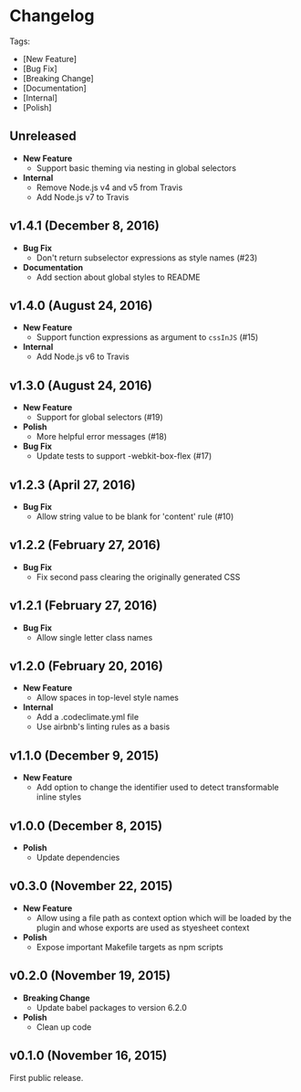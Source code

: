 # Changelog

Tags:

- [New Feature]
- [Bug Fix]
- [Breaking Change]
- [Documentation]
- [Internal]
- [Polish]

## Unreleased

- **New Feature**
  - Support basic theming via nesting in global selectors
- **Internal**
  - Remove Node.js v4 and v5 from Travis
  - Add Node.js v7 to Travis

## v1.4.1 (December 8, 2016)

- **Bug Fix**
  - Don't return subselector expressions as style names (#23)
- **Documentation**
  - Add section about global styles to README

## v1.4.0 (August 24, 2016)

- **New Feature**
  - Support function expressions as argument to `cssInJS` (#15)
- **Internal**
  - Add Node.js v6 to Travis

## v1.3.0 (August 24, 2016)

- **New Feature**
  - Support for global selectors (#19)
- **Polish**
  - More helpful error messages (#18)
- **Bug Fix**
  - Update tests to support -webkit-box-flex (#17)

## v1.2.3 (April 27, 2016)

- **Bug Fix**
  - Allow string value to be blank for 'content' rule (#10)

## v1.2.2 (February 27, 2016)

- **Bug Fix**
  - Fix second pass clearing the originally generated CSS

## v1.2.1 (February 27, 2016)

- **Bug Fix**
  - Allow single letter class names

## v1.2.0 (February 20, 2016)

- **New Feature**
  - Allow spaces in top-level style names
- **Internal**
  - Add a .codeclimate.yml file
  - Use airbnb's linting rules as a basis

## v1.1.0 (December 9, 2015)

- **New Feature**
  - Add option to change the identifier used to detect transformable inline styles

## v1.0.0 (December 8, 2015)

- **Polish**
  - Update dependencies

## v0.3.0 (November 22, 2015)

- **New Feature**
  - Allow using a file path as context option which will be loaded by the plugin and whose exports are used as styesheet context
- **Polish**
  - Expose important Makefile targets as npm scripts

## v0.2.0 (November 19, 2015)

- **Breaking Change**
  - Update babel packages to version 6.2.0
- **Polish**
  - Clean up code

## v0.1.0 (November 16, 2015)

First public release.
